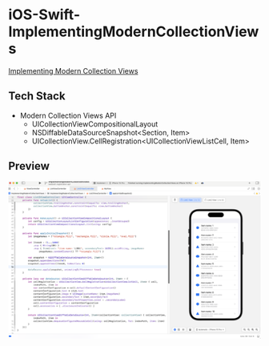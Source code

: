 # iOS-Swift-ImplementingModernCollectionViews
[Implementing Modern Collection Views](https://developer.apple.com/documentation/uikit/views_and_controls/collection_views/implementing_modern_collection_views)

## Tech Stack
- Modern Collection Views API
  - UICollectionViewCompositionalLayout
  - NSDiffableDataSourceSnapshot<Section, Item>
  - UICollectionView.CellRegistration<UICollectionViewListCell, Item>

## Preview
![Collection View](collectionview.png) 

